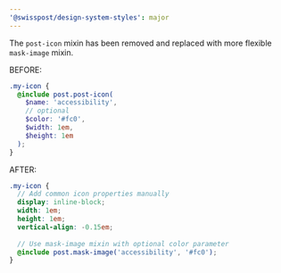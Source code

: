 ```yaml
---
'@swisspost/design-system-styles': major
---
```


The `post-icon` mixin has been removed and replaced with more flexible `mask-image` mixin.

BEFORE:
```scss
.my-icon {
  @include post.post-icon(
    $name: 'accessibility',
    // optional
    $color: '#fc0',
    $width: 1em,
    $height: 1em
  );
}
```

AFTER:
```scss
.my-icon {
  // Add common icon properties manually
  display: inline-block;
  width: 1em;
  height: 1em;
  vertical-align: -0.15em;
  
  // Use mask-image mixin with optional color parameter
  @include post.mask-image('accessibility', '#fc0');
}
```